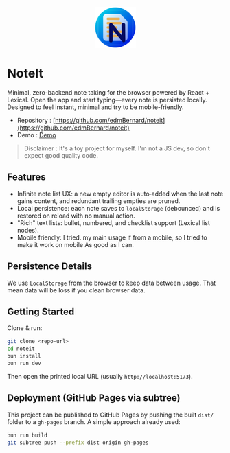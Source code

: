 <p align="center">
  <img src="public/favicon.svg" alt="NoteIt icon" width="96" height="96" />
</p>

# NoteIt

Minimal, zero-backend note taking for the browser powered by React + Lexical. Open the app and start typing—every note is persisted locally. Designed to feel instant, minimal and try to be mobile-friendly.

- Repository : [https://github.com/edmBernard/noteit](https://github.com/edmBernard/noteit)
- Demo : [Demo](https://edmbernard.github.io/noteit/)

> Disclaimer : It's a toy project for myself. I'm not a JS dev, so don't expect good quality code.

## Features

- Infinite note list UX: a new empty editor is auto‑added when the last note gains content, and redundant trailing empties are pruned.
- Local persistence: each note saves to `localStorage` (debounced) and is restored on reload with no manual action.
- "Rich" text lists: bullet, numbered, and checklist support (Lexical list nodes).
- Mobile friendly: I tried. my main usage if from a mobile, so I tried to make it work on mobile As good as I can.

## Persistence Details

We use `LocalStorage` from the browser to keep data between usage. That mean data will be loss if you clean browser data.

## Getting Started

Clone & run:

```bash
git clone <repo-url>
cd noteit
bun install
bun run dev
```

Then open the printed local URL (usually `http://localhost:5173`).

## Deployment (GitHub Pages via subtree)

This project can be published to GitHub Pages by pushing the built `dist/` folder to a `gh-pages` branch. A simple approach already used:

```bash
bun run build
git subtree push --prefix dist origin gh-pages
```

